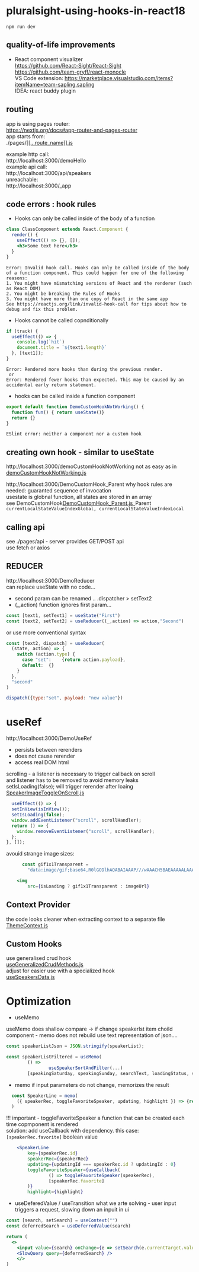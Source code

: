 # pluralsight-using-hooks-in-react18

```shell
npm run dev
```

quality-of-life improvements
----------------------------
* React component visualizer   
  https://github.com/React-Sight/React-Sight  
  https://github.com/team-gryff/react-monocle  
  VS Code extension: https://marketplace.visualstudio.com/items?itemName=team-sapling.sapling  
  IDEA: react buddy plugin

routing
-------
app is using pages router:  
https://nextjs.org/docs#app-router-and-pages-router  
app starts from:  
./pages/[[[...route_name]].js](pages/%5B%5B...route_name%5D%5D.js)  

example http call:  
http://localhost:3000/demoHello  
example api call:  
http://localhost:3000/api/speakers  
unreachable:  
http://localhost:3000/_app  



code errors : hook rules
-----------
*  Hooks can only be called inside of the body of a function
```jsx
class ClassComponent extends React.Component {
  render() {
    useEffect(() => {}, []);
    <h3>Some text here</h3>
  }
}
```
```
Error: Invalid hook call. Hooks can only be called inside of the body of a function component. This could happen for one of the following reasons:
1. You might have mismatching versions of React and the renderer (such as React DOM)
2. You might be breaking the Rules of Hooks
3. You might have more than one copy of React in the same app
See https://reactjs.org/link/invalid-hook-call for tips about how to debug and fix this problem.
```

*  Hooks cannot be called copnditionally
```jsx
if (track) {
  useEffect(() => {
    console.log(`hit`)
    document.title = `${text1.length}`
  }, [text1]);
}
```
```
Error: Rendered more hooks than during the previous render.
 or
Error: Rendered fewer hooks than expected. This may be caused by an accidental early return statement.
```

* hooks can be called inside a function component
```jsx
export default function DemoCustomHookNotWorking() {
  function fun() { return useState()}
  return {}
}
```
```
ESlint error: neither a component nor a custom hook
```

creating own hook - similar to useState
---------------------------------------
http://localhost:3000/demoCustomHookNotWorking
not as easy as in [demoCustomHookNotWorking.js](pages/demoCustomHookNotWorking.js)  


http://localhost:3000/DemoCustomHook_Parent
why hook rules are needed: guaranted sequence of invocation  
usestate is globnal function, all states are stored in an array  
see DemoCustomHook[DemoCustomHook_Parent.js](pages/DemoCustomHook_Parent.js)_Parent   
```currentLocalStateValueIndexGlobal, currentLocalStateValueIndexLocal```


calling api
-----------
see ./pages/api - server provides GET/POST api  
use fetch or axios  



REDUCER
-------
http://localhost:3000/DemoReducer  
can replace useState with no code...  
* second param can be renamed .. .dispatcher > setText2
* (_,action)   function ignores first param...
```jsx
const [text1, setText1] = useState("First")
const [text2, setText2] = useReducer((_,action) => action,"Second")
```

or use more conventional syntax
```jsx
const [text2, dispatch] = useReducer(
  (state, action) => {
    switch (action.type) {
      case "set":    {return action.payload},
      default:  {}
    }
  },
  "second"
)

dispatch({type:"set", payload: "new value"})
```


useRef
======
http://localhost:3000/DemoUseRef
* persists between rerenders
* does not cause rerender
* access real DOM html

scrolling - a listener is necessary to trigger callback on scroll  
and listener has to be removed to avoid memory leaks  
setIsLoading(false); will trigger rerender after loaing
[SpeakerImageToggleOnScroll.js](src/components/speakers/SpeakerImageToggleOnScroll.js)
```jsx
  useEffect(() => {
  setInView(isInView());
  setIsLoading(false);
  window.addEventListener("scroll", scrollHandler);
  return () => {
    window.removeEventListener("scroll", scrollHandler);
  };
}, []);
```

avouid strange image sizes:
```jsx
      const gif1x1Transparent =
        "data:image/gif;base64,R0lGODlhAQABAIAAAP///wAAACH5BAEAAAAALAAAAAABAAEAAAICRAEAOw==";

    <img
        src={isLoading ? gif1x1Transparent : imageUrl}
```


Context Provider
----------------
the code looks cleaner when extracting context to a separate file  
[ThemeContext.js](src/components/contexts/ThemeContext.js)  

Custom Hooks
------------
use generalised crud hook  
[useGeneralizedCrudMethods.js](src/components/hooks/useGeneralizedCrudMethods.js)  
adjust for easier use with a specialized hook  
[useSpeakersData.js](src/components/hooks/useSpeakersData.js)




Optimization
============

* useMemo

useMemo does shallow compare -> if change speakerlst item choild component - memo does not rebuild
use text representation of json....
```jsx
const speakerListJson = JSON.stringify(speakerList);

const speakerListFiltered = useMemo(
        () =>
                useSpeakerSortAndFilter(...)
        [speakingSaturday, speakingSunday, searchText, loadingStatus, speakerListJson] // dependencies
```

* memo
if input parameters do not change, memorizes the result
```jsx
  const SpeakerLine = memo(
    ({ speakerRec, toggleFavoriteSpeaker, updating, highlight }) => {return <div/>}
  )
```
!!! important - toggleFavoriteSpeaker a function that can be created each time copmponent is rendered  
solution: add useCallback with dependency. this case: `[speakerRec.favorite]` boolean value
```jsx
    <SpeakerLine
        key={speakerRec.id}
        speakerRec={speakerRec}
        updating={updatingId === speakerRec.id ? updatingId : 0}
        toggleFavoriteSpeaker={useCallback(
                () => toggleFavoriteSpeaker(speakerRec),
                [speakerRec.favorite]
        )}
        highlight={highlight}
```

* useDeferedValue / useTransition
what we arte solving - user input triggers a request, slowing down an inpuit in ui

```jsx
const [search, setSearch] = useContext("")
const deferredSearch = useDeferredValue(search)

return (
  <>
    <input value={search} onChange={e => setSearch(e.currentTarget.value)} />
    <SlowQuery query={deferredSearch} />
    </>
)
```
